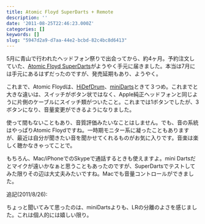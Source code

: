 ```yaml
---
title: Atomic Floyd SuperDarts + Remote
description: ''
date: '2011-08-25T22:46:23.000Z'
categories: []
keywords: []
slug: "5947d2a9-d7aa-44e2-bcbd-82c4bc8d6413"
---
```

5月に青山で行われたヘッドフォン祭りで出会ってから、約4ヶ月。予約注文していた、[Atomic Floyd SuperDarts](http://www.focal.co.jp/products/detail.php?product_id=525)がようやく手元に届きました。本当は7月には手元にあるはずだったのですが、発売延期もあり、ようやく。

これまで、Atomic Floydは、[HiDefDrum](http://blog.qli.jp/2009/12/atomic-floyd-hidefdrum.html)、[miniDarts](http://blog.qli.jp/2010/11/atomic-floyd-minidarts-%E3%82%92%E8%B2%B7%E3%81%84%E3%81%BE%E3%81%97%E3%81%9F.html)ときて３つめ。これまでと大きな違いは、スイッチがボタン状ではなく、Apple純正ヘッドフォンと同じように片側のケーブルにスイッチ類がついたこと。これまでは1ボタンでしたが、3ボタンになり、音量変更ができるようになりました。

使って間もないこともあり、音質評価みたいなことはしません。でも、音の系統はやっぱりAtomic Floydですね。一時期モニター系に凝ったこともありますが、最近は自分が聞きたい音を聞かせてくれるものがお気に入りです。音楽は楽しく聴かなきゃってことで。

もちろん、Mac/iPhoneでのSkypeで通話するときも使えますよ。mini Dartsだとマイクが遠いかなぁと思うこともあったのですが、SuperDartsでテストしてみた限りその辺は大丈夫みたいですね。Macでも音量コントロールができました。

追記(2011/8/26):

ちょっと聞いてみて思ったのは、miniDartsよりも、LRの分離のよさを感じました。これは個人的には嬉しい限り。